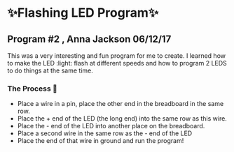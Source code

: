   # :sparkles:Flashing LED Program:sparkles:
## Program \#2 , Anna Jackson 06/12/17
This was a very interesting and fun program for me to create. I learned how to make the LED :light: flash at different speeds and how to program 2 LEDS to do things at the same time.
### The Process :cake:
* Place a wire in a pin, place the other end in the breadboard in the same row.
* Place the + end of the LED (the long end) into the same row as this wire.
* Place the - end of the LED into another place on the breadboard.
* Place a second wire in the same row as the - end of the LED
* Place the end of that wire in ground and run the program!
